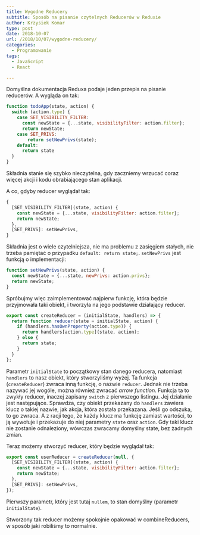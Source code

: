 ```yaml
---
title: Wygodne Reducery
subtitle: Sposób na pisanie czytelnych Reducerów w Reduxie
author: Krzysiek Komar
type: post
date: 2018-10-07
url: /2018/10/07/wygodne-reducery/
categories:
  - Programowanie
tags:
  - JavaScript
  - React

---
```


Domyślna dokumentacja Reduxa podaje jeden przepis na pisanie reducerów. A wygląda on tak: 

```javascript
function todoApp(state, action) {
  switch (action.type) {
    case SET_VISIBILITY_FILTER:
      const newState = {...state, visibilityFilter: action.filter};
      return newState;
    case SET_PRIVS:
        return setNewPrivs(state);
    default:
      return state
  }
}
```

Składnia stanie się szybko nieczytelna, gdy zaczniemy wrzucać coraz więcej akcji i kodu obrabiającego stan aplikacji.

A co, gdyby reducer wyglądał tak:
```javascript
{
  [SET_VISIBILITY_FILTER](state, action) {
    const newState = {...state, visibilityFilter: action.filter};
    return newState;
  },
  [SET_PRIVS]: setNewPrivs,
}
```
Składnia jest o wiele czytelniejsza, nie ma problemu z zasięgiem stałych, nie trzeba pamiętać o przypadku `default: return state;`. `setNewPrivs` jest funkcją o implementacji:

```javascript
function setNewPrivs(state, action) {
  const newState = {...state, newPrivs: action.privs};
  return newState;
}
```

Spróbujmy więc zaimplementować najpierw funkcję, która będzie przyjmowała taki obiekt, i tworzyła na jego podstawie działający reducer.

```javascript
export const createReducer = (initialState, handlers) => {
  return function reducer(state = initialState, action) {
    if (handlers.hasOwnProperty(action.type)) {
      return handlers[action.type](state, action);
    } else {
      return state;
    }
  }
};
```
Parametr `initialState` to początkowy stan danego reducera, natomiast `handlers` to nasz obiekt, który stworzyliśmy wyżej.
Ta funkcja (`createReducer`) zwraca inną funkcję, o nazwie `reducer`. Jednak nie trzeba nazywać jej wogóle, można również zwracać _arrow function_. Funkcja ta to zwykły reducer, inaczej zapisany `switch` z pierwszego listingu. Jej działanie jest następujące. Sprawdza, czy obiekt przekazany do `handlers` zawiera klucz o takiej nazwie, jak akcja, która została przekazana. Jeśli go odszuka, to go zwraca. A z racji tego, że każdy klucz ma funkcję zamiast wartości, to ją wywołuje i przekazuje do niej parametry `state` oraz `action`. Gdy taki klucz nie zostanie odnaleziony, wówczas zwracamy domyślny state, bez żadnych zmian.

Teraz możemy stworzyć reducer, który będzie wyglądał tak:

```javascript
export const userReducer = createReducer(null, {
  [SET_VISIBILITY_FILTER](state, action) {
    const newState = {...state, visibilityFilter: action.filter};
    return newState;
  },
  [SET_PRIVS]: setNewPrivs,
});
```

Pierwszy parametr, który jest tutaj `nullem`, to stan domyślny (parametr `initialState`).

Stworzony tak reducer możemy spokojnie opakować w combineReducers, w sposób jaki robiliśmy to normalnie.